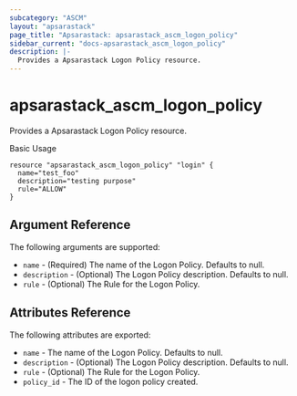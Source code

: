 ```yaml
---
subcategory: "ASCM"
layout: "apsarastack"
page_title: "Apsarastack: apsarastack_ascm_logon_policy"
sidebar_current: "docs-apsarastack_ascm_logon_policy"
description: |-
  Provides a Apsarastack Logon Policy resource.
---
```

# apsarastack\_ascm_logon_policy

Provides a Apsarastack Logon Policy resource.

Basic Usage

```
resource "apsarastack_ascm_logon_policy" "login" {
  name="test_foo"
  description="testing purpose"
  rule="ALLOW"
}
```
## Argument Reference

The following arguments are supported:
* `name` - (Required) The name of the Logon Policy. Defaults to null.
* `description` - (Optional) The Logon Policy description. Defaults to null.
* `rule` - (Optional) The Rule for the Logon Policy.

## Attributes Reference

The following attributes are exported:

* `name` - The name of the Logon Policy. Defaults to null.
* `description` - (Optional) The Logon Policy description. Defaults to null.
* `rule` - (Optional) The Rule for the Logon Policy.
* `policy_id` - The ID of the logon policy created.

